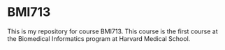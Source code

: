 # BMI713

This is my repository for course BMI713. This course is the first course at the Biomedical Informatics program at Harvard Medical School.
